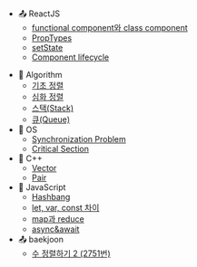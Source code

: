 -	:outbox_tray: ReactJS
	<!-- - [Component]() -->
	- [functional component와 class component](./docs/ReactJS/2019-11-30-function_class.md)
	- [PropTypes](./docs/ReactJS/2019-11-29-propTypes.md)
	<!-- - [State]() -->
	- [setState](./docs/ReactJS/2019-11-30-setState.md)
	- [Component lifecycle](./docs/ReactJS/2019-11-30-component_lifecycle.md)
<!-- -	:snake: Python -->
-	:nail_care: Algorithm
	-	[기초 정렬](./docs/Algorithm/2019-09-18-basic_sorting.md)
	-	[심화 정렬](./docs/Algorithm/2019-09-18-deep_sorting.md)
	- [스택(Stack)](./docs/Algorithm/2019-11-05_stack.md)
	- [큐(Queue)](docs\Algorithm\2019-11-05_queue.md)
-	:peach: OS
	-	[Synchronization Problem](./docs/OS/2019-09-25-Synchronization.md)
	- [Critical Section](./docs/OS/2019-09-30-CriticalSection_Solution.md)
- :green_apple: C++
	- [Vector](./docs/C++/2019-09-26-vector.md)
	- [Pair](./docs/C++/2019-10-15-pair.md)
-	:lemon: JavaScript
 	- [Hashbang](./docs/JavaScript/2019-11-24-hash_bang.md)
	- [let, var, const 차이](./docs/JavaScript/2019-11-26-let_var_const.md)
	- [map과 reduce](./docs/JavaScript/2019-11-29-map_reduce.md)
	- [async&await](docs\JavaScript\2019-11-30-async_await.md)
-	:outbox_tray: baekjoon
	- [수 정렬하기 2 (2751번)](./docs/Baekjoon/2019-10-18-endl.md)
